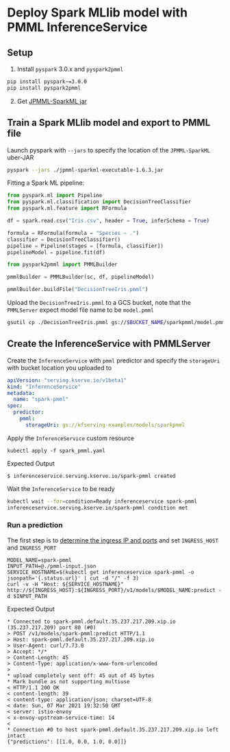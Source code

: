 # Deploy Spark MLlib model with PMML InferenceService

## Setup
1. Install `pyspark` 3.0.x and `pyspark2pmml`
```bash
pip install pyspark~=3.0.0
pip install pyspark2pmml
```
2. Get [JPMML-SparkML jar](https://github.com/jpmml/jpmml-sparkml/releases/download/1.6.3/jpmml-sparkml-executable-1.6.3.jar)

## Train a Spark MLlib model and export to PMML file

Launch pyspark with `--jars` to specify the location of the `JPMML-SparkML` uber-JAR
```bash
pyspark --jars ./jpmml-sparkml-executable-1.6.3.jar
```

Fitting a Spark ML pipeline:
```python
from pyspark.ml import Pipeline
from pyspark.ml.classification import DecisionTreeClassifier
from pyspark.ml.feature import RFormula

df = spark.read.csv("Iris.csv", header = True, inferSchema = True)

formula = RFormula(formula = "Species ~ .")
classifier = DecisionTreeClassifier()
pipeline = Pipeline(stages = [formula, classifier])
pipelineModel = pipeline.fit(df)

from pyspark2pmml import PMMLBuilder

pmmlBuilder = PMMLBuilder(sc, df, pipelineModel)

pmmlBuilder.buildFile("DecisionTreeIris.pmml")
```

Upload the `DecisionTreeIris.pmml` to a GCS bucket, note that the `PMMLServer` expect model file name to be `model.pmml`
```bash
gsutil cp ./DecisionTreeIris.pmml gs://$BUCKET_NAME/sparkpmml/model.pmml
```

## Create the InferenceService with PMMLServer
Create the `InferenceService` with `pmml` predictor and specify the `storageUri` with bucket location you uploaded to
```yaml
apiVersion: "serving.kserve.io/v1beta1"
kind: "InferenceService"
metadata:
  name: "spark-pmml"
spec:
  predictor:
    pmml:
      storageUri: gs://kfserving-examples/models/sparkpmml
```

Apply the `InferenceService` custom resource
```
kubectl apply -f spark_pmml.yaml
```

Expected Output
```
$ inferenceservice.serving.kserve.io/spark-pmml created
```

Wait the `InferenceService` to be ready
```bash
kubectl wait --for=condition=Ready inferenceservice spark-pmml
inferenceservice.serving.kserve.io/spark-pmml condition met
```

### Run a prediction
The first step is to [determine the ingress IP and ports](../../../get_started/first_isvc.md#3-determine-the-ingress-ip-and-ports) and set `INGRESS_HOST` and `INGRESS_PORT`

```
MODEL_NAME=spark-pmml
INPUT_PATH=@./pmml-input.json
SERVICE_HOSTNAME=$(kubectl get inferenceservice spark-pmml -o jsonpath='{.status.url}' | cut -d "/" -f 3)
curl -v -H "Host: ${SERVICE_HOSTNAME}" http://${INGRESS_HOST}:${INGRESS_PORT}/v1/models/$MODEL_NAME:predict -d $INPUT_PATH
```

Expected Output

```
* Connected to spark-pmml.default.35.237.217.209.xip.io (35.237.217.209) port 80 (#0)
> POST /v1/models/spark-pmml:predict HTTP/1.1
> Host: spark-pmml.default.35.237.217.209.xip.io
> User-Agent: curl/7.73.0
> Accept: */*
> Content-Length: 45
> Content-Type: application/x-www-form-urlencoded
>
* upload completely sent off: 45 out of 45 bytes
* Mark bundle as not supporting multiuse
< HTTP/1.1 200 OK
< content-length: 39
< content-type: application/json; charset=UTF-8
< date: Sun, 07 Mar 2021 19:32:50 GMT
< server: istio-envoy
< x-envoy-upstream-service-time: 14
<
* Connection #0 to host spark-pmml.default.35.237.217.209.xip.io left intact
{"predictions": [[1.0, 0.0, 1.0, 0.0]]}
```
